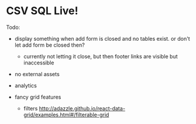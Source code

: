 # CSV SQL Live!

Todo:

- display something when add form is closed and no tables exist. or don't let add form be closed then?
  - currently not letting it close, but then footer links are visible but inaccessible

- no external assets
- analytics
- fancy grid features
  - filters http://adazzle.github.io/react-data-grid/examples.html#/filterable-grid
